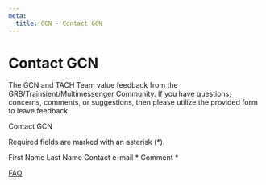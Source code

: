 ```yaml
---
meta:
  title: GCN - Contact GCN
---
```


Contact GCN
===========

The GCN and TACH Team value feedback from the GRB/Trainsient/Multimessenger Community. If you have questions, concerns, comments, or suggestions, then please utilize the provided form to leave feedback.

Contact GCN

Required fields are marked with an asterisk (\*).

First Name   Last Name    Contact e-mail \*   Comment \*  

[FAQ]("/faq")

